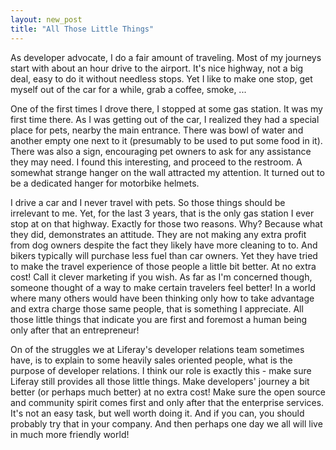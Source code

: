 ```yaml
---
layout: new_post
title: "All Those Little Things"
---
```

As developer advocate, I do a fair amount of traveling. Most of my journeys start with about an hour drive to the airport. It's nice highway, not a big deal, easy to do it without needless stops. Yet I like to make one stop, get myself out of the car for a while, grab a coffee, smoke, ...

One of the first times I drove there, I stopped at some gas station. It was my first time there. As I was getting out of the car, I realized they had a special place for pets, nearby the main entrance. There was bowl of water and another empty one next to it (presumably to be used to put some food in it). There was also a sign, encouraging pet owners to ask for any assistance they may need. I found this interesting, and proceed to the restroom. A somewhat strange hanger on the wall attracted my attention. It turned out to be a dedicated hanger for motorbike helmets.

<!--more-->

I drive a car and I never travel with pets. So those things should be irrelevant to me. Yet, for the last 3 years, that is the only gas station I ever stop at on that highway. Exactly for those two reasons. Why? Because what they did, demonstrates an attitude. They are not making any extra profit from dog owners despite the fact they likely have more cleaning to to. And bikers typically will purchase less fuel than car owners. Yet they have tried to make the travel experience of those people a little bit better. At no extra cost! Call it clever marketing if you wish. As far as I'm concerned though, someone thought of a way to make certain travelers feel better! In a world where many others would have been thinking only how to take advantage and extra charge those same people, that is something I appreciate. All those little things that indicate you are first and foremost a human being only after that an entrepreneur!

On of the struggles we at Liferay's developer relations team sometimes have, is to explain to some heavily sales oriented people, what is the purpose of developer relations. I think our role is exactly this - make sure Liferay still provides all those little things. Make developers' journey a bit better (or perhaps much better) at no extra cost! Make sure the open source and community spirit comes first and only after that the enterprise services. It's not an easy task, but well worth doing it. And if you can, you should probably try that in your company. And then perhaps one day we all will live in much more friendly world!  
